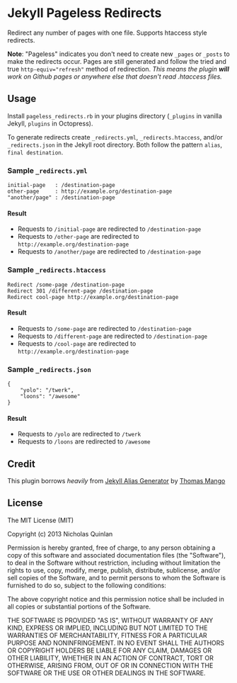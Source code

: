 # Jekyll Pageless Redirects
Redirect any number of pages with one file. Supports htaccess style redirects.

**Note**: "Pageless" indicates you don't need to create new `_pages` or `_posts` to make the redirects occur. Pages are still generated and follow the tried and true `http-equiv="refresh"` method of redirection. _This means the plugin **will** work on Github pages or anywhere else that doesn't read .htaccess files._

## Usage
Install `pageless_redirects.rb` in your plugins directory (`_plugins` in vanilla Jekyll, `plugins` in Octopress).

To generate redirects create `_redirects.yml`, `_redirects.htaccess`, and/or `_redirects.json` in the Jekyll root directory. Both follow the pattern `alias`, `final destination`.

### Sample `_redirects.yml`

	initial-page   : /destination-page
	other-page     : http://example.org/destination-page
	"another/page" : /destination-page

#### Result

* Requests to `/initial-page` are redirected to `/destination-page`
* Requests to `/other-page` are redirected to `http://example.org/destination-page`
* Requests to `/another/page` are redirected to `/destination-page`

### Sample `_redirects.htaccess`

	Redirect /some-page /destination-page
	Redirect 301 /different-page /destination-page
	Redirect cool-page http://example.org/destination-page

#### Result

* Requests to `/some-page` are redirected to `/destination-page`
* Requests to `/different-page` are redirected to `/destination-page`
* Requests to `/cool-page` are redirected to `http://example.org/destination-page`

### Sample `_redirects.json`

	{
		"yolo": "/twerk",
		"loons": "/awesome"
	}

#### Result

* Requests to `/yolo` are redirected to `/twerk`
* Requests to `/loons` are redirected to `/awesome`

## Credit
This plugin borrows _heavily_ from [Jekyll Alias Generator](https://github.com/tsmango/jekyll_alias_generator) by [Thomas Mango](http://thomasmango.com)

## License
The MIT License (MIT)

Copyright (c) 2013 Nicholas Quinlan

Permission is hereby granted, free of charge, to any person obtaining a copy
of this software and associated documentation files (the "Software"), to deal
in the Software without restriction, including without limitation the rights
to use, copy, modify, merge, publish, distribute, sublicense, and/or sell
copies of the Software, and to permit persons to whom the Software is
furnished to do so, subject to the following conditions:

The above copyright notice and this permission notice shall be included in
all copies or substantial portions of the Software.

THE SOFTWARE IS PROVIDED "AS IS", WITHOUT WARRANTY OF ANY KIND, EXPRESS OR
IMPLIED, INCLUDING BUT NOT LIMITED TO THE WARRANTIES OF MERCHANTABILITY,
FITNESS FOR A PARTICULAR PURPOSE AND NONINFRINGEMENT. IN NO EVENT SHALL THE
AUTHORS OR COPYRIGHT HOLDERS BE LIABLE FOR ANY CLAIM, DAMAGES OR OTHER
LIABILITY, WHETHER IN AN ACTION OF CONTRACT, TORT OR OTHERWISE, ARISING FROM,
OUT OF OR IN CONNECTION WITH THE SOFTWARE OR THE USE OR OTHER DEALINGS IN
THE SOFTWARE.
